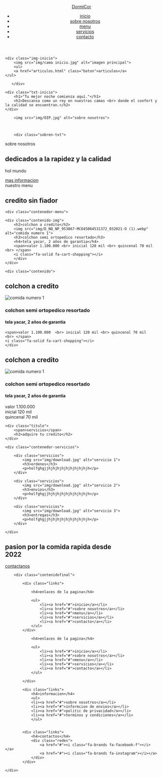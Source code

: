 </html><html lang="en">
<head>
    <meta charset="UTF-8">
    <meta name="viewport" content="width=device-width, initial-scale=1.0">
    <script src="https://kit.fontawesome.com/7fa37e863c.js" crossorigin="anonymous"></script>
    <link rel="stylesheet" href="styles.css">
    <title>DormiCor</title>
</head>

<body>

 <header>
    <a href="#" class="logo">DormiCor</a>
    <div class="cont cont-menu">
        <i class="fa-solid fa-bars" id="icono-menu"></i>
    </div>
    
<ul class="navegacion">
   <li><a href="#inicio">inicio</a></li>
   <li><a href="#sobrenosotros">sobre nosotros</a></li>
   <li><a href="#menu">menu</a></li>
   <li><a href="#servicios">servicios</a></li>
   <li><a href="#contacto">contacto</a></li>
</ul>

</header>


<section class="inicio" id="inicio">


    <div class="img-inicio">
        <img src="img/cama inicio.jpg" alt="imagen principal">
        <ul>
        <a href="articulos.html" class="boton">articulos</a>
    </ul>

       </div>

    <div class="txt-inicio">
        <h1>"Tu mejor noche comienza aquí."</h1>
        <h2>Descansa como un rey en nuestras camas <br> donde el confort y la calidad se encuentran.</h2>
    </div>

</section>

   
<section class="sobrenosotros" id="sobrenosotros">
    <div class="sobren-img"></div>

        <img src="img/OIP.jpg" alt="sobre nosotros">
    


        <div class="sobren-txt">
<span>sobre nosotros</span>
<h2>dedicados a la rapidez y la calidad</h2>
<p>hol mundo</p>
<a href="#" class="boton"> mas informacion</a>
        </div>
</section>







<section class="menu" id="menu">
    <div class="titulo">
        <span>nuestro menu </span>
        <h2>credito sin fiador </h2>


    <div class="contenedor-menu">
<div class="contenido">
   
    <div class="contenido-img">
        <h2>colchon a credito</h2>
        <img src="img/D_NQ_NP_953867-MCO45064531372_032021-O (1).webp" alt="comida numero 1">
        <h3>colchon semi ortopedico resortado</h3>
        <h4>tela yacar, 2 años de garantia</h4>
        <span>valor 1.100.000 <br> inicial 120 mil <br> quincenal 70 mil  <br> </span>
        <i class="fa-solid fa-cart-shopping"></i> 
        </div>
    </div>
        
    <div class="contenido">
<div class="contenido-img">
    <h2>colchon a credito</h2>
    <img src="img/D_NQ_NP_953867-MCO45064531372_032021-O (1).webp" alt="comida numero 1">
    <h3>colchon semi ortopedico resortado</h3>
    <h4>tela yacar, 2 años de garantia</h4>
   
    <span>valor 1.100.000  <br> inicial 120 mil <br> quincenal 70 mil  <br> </span>
    <i class="fa-solid fa-cart-shopping"></i> 
    </div>
</div>

<div class="contenido">
<div class="contenido-img">
    <h2>colchon a credito</h2>
    <img src="img/download (1).jpg" alt="comida numero 1">
    <h3>colchon semi ortopedico resortado</h3>
    <h4>tela yacar, 2 años de garantia</h4>
    <span>valor 1.100.000  <br> inicial 120 mil <br> quincenal 70 mil  <br> </span>
    <i class="fa-solid fa-cart-shopping"></i> 
    </div>
</div>

</div>

</section>




<section class="servicios" id="servicios">

    <div class="titulo">
        <span>servicios</span>
        <h2>adquire tu credito</h2>
    </div>

    <div class="contenedor-servicios">

        <div class="servicios">
            <img src="img/download.jpg" alt="servicio 1">
            <h3>ordenes</h3>
            <p>holfghgjjhjhjhjhjhjhjhjhjhjh</p>
        </div>

        <div class="servicios">
            <img src="img/download.jpg" alt="servicio 2">
            <h3>envios</h3>
            <p>holfghgjjhjhjhjhjhjhjhjhjhjh</p>
        </div>

        <div class="servicios">
            <img src="img/download.jpg" alt="servicio 3">
            <h3>entregas</h3>
            <p>holfghgjjhjhjhjhjhjhjhjhjhjh</p>
        </div>

    </div>
</section>

<div class="cta">
    <h2>pasion por la comida rapida desde <br>2022</h2>
    <a href="#" class="boton">contactanos</a>

</div>

<section class="contacto" id="contacto">
    <div class="footer">


        <div class="contenidofinal">

            <div class="links">

                <h4>enlaces de la pagina</h4>

                <ul>
                    <li><a href="#">inicio</a></li>
                    <li><a href="#">sobre nosotros</a></li>
                    <li><a href="#">menu</a></li>
                    <li><a href="#">servicios</a></li>
                    <li><a href="#">contacto</a></li>
                </ul> 
            </div>

                <h4>enlaces de la pagina</h4>

                <ul>
                    <li><a href="#">inicio</a></li>
                    <li><a href="#">sobre nosotros</a></li>
                    <li><a href="#">menu</a></li>
                    <li><a href="#">servicios</a></li>
                    <li><a href="#">contacto</a></li>
                </ul> 
          
            </div>

            <div class="links">
                <h4>informacion</h4>
                <ul>
                <li><a href="#">sobre nosotros</a></li>
                <li><a href="#">informcion de envios</a></li>
                <li><a href="#">politic de privacidad</a></li>
                <li><a href="#">terminos y condiciones</a></li>
                </ul>
            
        
            <div class="links">
                <h4>contactos</h4>
                <div class="redes">
                    <a href="#"><i class="fa-brands fa-facebook-f"></i></a>
                    <a href="#"><i class="fa-brands fa-instagram"></i></a>
                </div>
            </div>

    </div>
</section>

</body>
</html>
